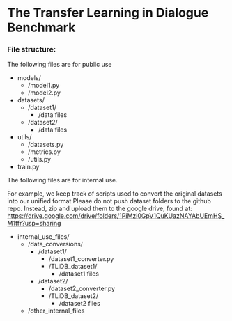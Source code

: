 # The Transfer Learning in Dialogue Benchmark

### File structure:

The following files are for public use
- models/
    - /model1.py
    - /model2.py
- datasets/
    - /dataset1/
        - /data files
    - /dataset2/
        - /data files
- utils/
    - /datasets.py
    - /metrics.py
    - /utils.py
- train.py


The following files are for internal use.

For example, we keep track of scripts used to convert the original datasets into our unified format
Please do not push dataset folders to the github repo. Instead, zip and upload them to the google drive, found at: https://drive.google.com/drive/folders/1PiMzi0GpV1QuKUazNAYAbUEmHS_M1tfr?usp=sharing
- internal_use_files/
    - /data_conversions/
        - /dataset1/
            - /dataset1_converter.py
            - /TLiDB_dataset1/
                - /dataset1 files
        - /dataset2/
            - /dataset2_converter.py
            - /TLiDB_dataset2/
                - /dataset2 files
    - /other_internal_files
